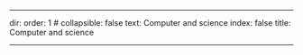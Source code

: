 --- 

dir:
    order: 1
    # collapsible: false
    text: Computer and science
index: false
title: Computer and science


---